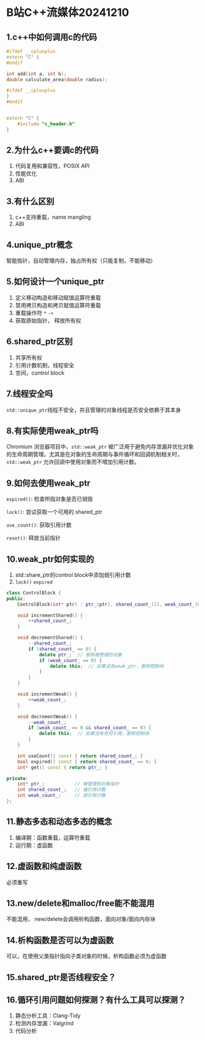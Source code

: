 # B站C++流媒体20241210

## 1.c++中如何调用c的代码

```c++
#ifdef __cplusplus
extern "C" {
#endif

int add(int a, int b);
double calculate_area(double radius);

#ifdef __cplusplus
}
#endif


extern "C" {
    #include "c_header.h"
}
```



## 2.为什么c++要调c的代码

1. 代码复用和兼容性，POSIX API
2. 性能优化
3. ABI



## 3.有什么区别

1. c++支持重载，name mangling
2. ABI



## 4.unique_ptr概念

智能指针，自动管理内存，独占所有权（只能复制，不能移动）



## 5.如何设计一个unique_ptr

1. 定义移动构造和移动赋值运算符重载
2. 禁用拷贝构造和拷贝赋值运算符重载
3. 重载操作符 `*` `->`
4. 获取原始指针， 释放所有权



## 6.shared_ptr区别

1. 共享所有权
2. 引用计数机制，线程安全
3. 空间，control block



## 7.线程安全吗

`std::unique_ptr`线程不安全，并且管理的对象线程是否安全依赖于其本身



## 8.有实际使用weak_ptr吗

Chromium 浏览器项目中，`std::weak_ptr` 被广泛用于避免内存泄漏并优化对象的生命周期管理。尤其是在对象的生命周期与事件循环和回调机制相关时，`std::weak_ptr` 允许回调中使用对象而不增加引用计数。



## 9.如何去使用weak_ptr

`expired()`: 检查所指对象是否已销毁

`lock()`: 尝试获取一个可用的 shared_ptr

`use_count()`: 获取引用计数

`reset()`: 释放当前指针





## 10.weak_ptr如何实现的

1. std::share_ptr的control block中添加弱引用计数
2. `lock()` `expired`

```c++
class ControlBlock {
public:
    ControlBlock(int* ptr) : ptr_(ptr), shared_count_(1), weak_count_(0) {}

    void incrementShared() {
        ++shared_count_;
    }

    void decrementShared() {
        --shared_count_;
        if (shared_count_ == 0) {
            delete ptr_;  // 删除被管理的对象
            if (weak_count_ == 0) {
                delete this;  // 如果没有weak_ptr，删除控制块
            }
        }
    }

    void incrementWeak() {
        ++weak_count_;
    }

    void decrementWeak() {
        --weak_count_;
        if (weak_count_ == 0 && shared_count_ == 0) {
            delete this;  // 如果没有任何引用，删除控制块
        }
    }

    int useCount() const { return shared_count_; }
    bool expired() const { return shared_count_ == 0; }
    int* get() const { return ptr_; }

private:
    int* ptr_;           // 被管理的对象指针
    int shared_count_;   // 强引用计数
    int weak_count_;     // 弱引用计数
};
```





## 11.静态多态和动态多态的概念

1. 编译期：函数重载，运算符重载
2. 运行期：虚函数



## 12.虚函数和纯虚函数

必须重写



## 13.new/delete和malloc/free能不能混用

不能混用， new/delete会调用析构函数，面向对象/面向内存块



## 14.析构函数是否可以为虚函数

可以，在使用父类指针指向子类对象的时候，析构函数必须为虚函数



## 15.shared_ptr是否线程安全？



## 16.循环引用问题如何探测？有什么工具可以探测？

1. 静态分析工具：Clang-Tidy
2. 检测内存泄漏：Valgrind
3. 代码分析